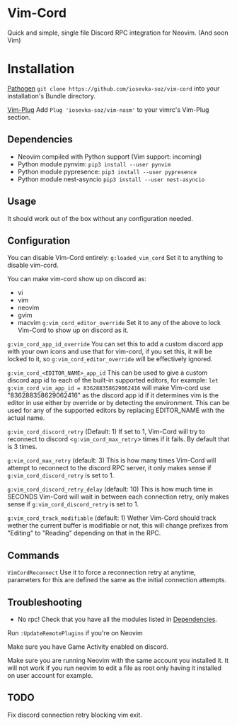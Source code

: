 # Vim-Cord

Quick and simple, single file Discord RPC integration for Neovim. (And soon Vim)

# Installation

[Pathogen](https://github.com/tpope/vim-pathogen)
    `git clone https://github.com/iosevka-soz/vim-cord` into your installation's Bundle directory.

[Vim-Plug](https://github.com/junegunn/vim-plug)
    Add `Plug 'iosevka-soz/vim-nasm'` to your vimrc's Vim-Plug section.

## Dependencies

- Neovim compiled with Python support (Vim support: incoming)
- Python module pynvim:
    `pip3 install --user pynvim`
- Python module pypresence:
    `pip3 install --user pypresence`
- Python module nest-asyncio
    `pip3 install --user nest-asyncio`

## Usage

It should work out of the box without any configuration needed.

## Configuration

You can disable Vim-Cord entirely:
`g:loaded_vim_cord` Set it to anything to disable vim-cord.

You can make vim-cord show up on discord as:
- vi
- vim
- neovim
- gvim
- macvim
`g:vim_cord_editor_override` Set it to any of the above to lock Vim-Cord to show up on discord as it.

`g:vim_cord_app_id_override` You can set this to add a custom discord app with your own icons and use that for vim-cord, if you set this, it will be locked to it, so `g:vim_cord_editor_override` will be effectively ignored.

`g:vim_cord_<EDITOR_NAME>_app_id` This can be used to give a custom discord app id to each of the built-in supported editors, for example:
`let g:vim_cord_vim_app_id = 836288358629062416` will make Vim-cord use "836288358629062416" as the discord app id if it determines vim is the editor in use either by override or by detecting the environment.
This can be used for any of the supported editors by replacing EDITOR_NAME with the actual name.

`g:vim_cord_discord_retry` (Default: 1) If set to 1, Vim-Cord will try to reconnect to discord <`g:vim_cord_max_retry`> times if it fails. By default that is 3 times.

`g:vim_cord_max_retry` (default: 3) This is how many times Vim-Cord will attempt to reconnect to the discord RPC server, it only makes sense if `g:vim_cord_discord_retry` is set to 1.

`g:vim_cord_discord_retry_delay` (default: 10) This is how much time in SECONDS Vim-Cord will wait in between each connection retry, only makes sense if `g:vim_cord_discord_retry` is set to 1.

`g:vim_cord_track_modifiable` (default: 1) Wether Vim-Cord should track wether the current buffer is modifiable or not, this will change prefixes from "Editing" to "Reading" depending on that in the RPC.

## Commands
`VimCordReconnect` Use it to force a reconnection retry at anytime, parameters for this are defined the same as the initial connection attempts.

## Troubleshooting

- No rpc!
Check that you have all the modules listed in [Dependencies](https://github.com/iosevka-soz/vim-nasm#dependencies).

Run `:UpdateRemotePlugins` if you're on Neovim 

Make sure you have Game Activity enabled on discord.

Make sure you are running Neovim with the same account you installed it. It will not work if you run neovim to edit a file as root only having it installed on user account for example.

## TODO
Fix discord connection retry blocking vim exit.
